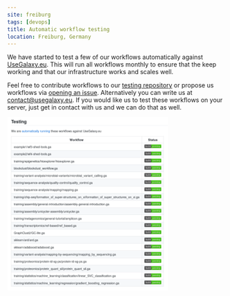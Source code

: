```yaml
---
site: freiburg
tags: [devops]
title: Automatic workflow testing
location: Freiburg, Germany
---
```


We have started to test a few of our workflows automatically against [UseGalaxy.eu](https://usegalaxy.eu).
This will run all workflows monthly to ensure that the keep working and that our infrastructure works and scales well.

Feel free to contribute workflows to our [testing repository](https://github.com/usegalaxy-eu/workflow-testing) or
propose us workflows via [opening an issue](https://github.com/usegalaxy-eu/workflow-testing/issues/new). Alternatively you can write us at [contact@usegalaxy.eu](mailto:contact@usegalaxy.eu). If you would like us to test these workflows on your server, just get in contact with us and we can do that as well.

<img src="/assets/media/workflow_testing.png" height="400px" alt="List of workflows under testing" />

